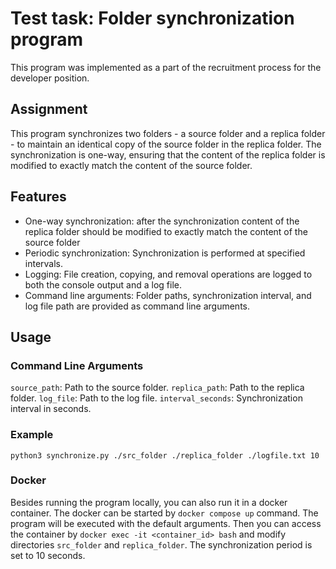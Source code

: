 # Test task: Folder synchronization program

This program was implemented as a part of the recruitment process for the developer position. 

## Assignment

This program synchronizes two folders - a source folder and a replica folder - to maintain an identical copy of the source folder in the replica folder. The synchronization is one-way, ensuring that the content of the replica folder is modified to exactly match the content of the source folder.

## Features
- One-way synchronization: after the synchronization content of the replica folder should be modified to exactly match the content of the source folder
- Periodic synchronization: Synchronization is performed at specified intervals.
- Logging: File creation, copying, and removal operations are logged to both the console output and a log file.
- Command line arguments: Folder paths, synchronization interval, and log file path are provided as command line arguments.

## Usage

### Command Line Arguments
`source_path`: Path to the source folder.
`replica_path`: Path to the replica folder.
`log_file`: Path to the log file.
`interval_seconds`: Synchronization interval in seconds.

### Example 
`python3 synchronize.py ./src_folder ./replica_folder ./logfile.txt 10`

### Docker 
Besides running the program locally, you can also run it in a docker container. The docker can be started 
by `docker compose up` command. The program will be executed with the default arguments. Then you can 
access the container by `docker exec -it <container_id> bash` and modify directories `src_folder` and `replica_folder`.
The synchronization period is set to 10 seconds. 
